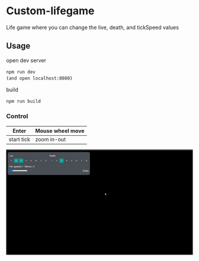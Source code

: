 # Custom-lifegame

Life game where you can change the live, death, and tickSpeed values

## Usage

open dev server

```bash
npm run dev
(and open localhost:8080)
```

build

```bash
npm run build
```

### Control

| Enter      | Mouse wheel move |
| ---------- | ---------------- |
| start tick | zoom in-out      |

![ex.gif](./README/ex.gif)
